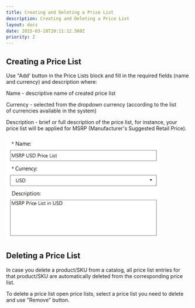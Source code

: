 ```yaml
---
title: Creating and Deleting a Price List
description: Creating and Deleting a Price List
layout: docs
date: 2015-03-18T20:11:12.560Z
priority: 2
---
```

## Creating a Price List

Use "Add' button in the Price Lists block and fill in the required fields (name and currency) and description where:

Name - descriptive name of created price list

Currency - selected from the dropdown currency (according to the list of currencies available in the system)

Description - brief or full description of the price list, for instance, your price list will be applied for MSRP (Manufacturer's Suggested Retail Price).

<img src="../../../assets/images/docs/005-creating-price-list.PNG" />

## Deleting a Price List

In case you delete a product/SKU from a catalog, all price list entries for that product/SKU are automatically deleted from the corresponding price list.

To delete a price list open price lists, select a price list you need to delete and use "Remove" button.